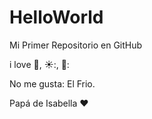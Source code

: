# HelloWorld

Mi Primer Repositorio en GitHub

i love 🎥, ☀️:, 🥩:

No me gusta: El Frio.

Papá de Isabella ❤️
